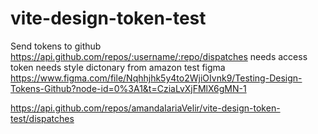 # vite-design-token-test

Send tokens to github 
https://api.github.com/repos/:username/:repo/dispatches
needs access token
needs style dictonary from amazon
test figma https://www.figma.com/file/Nqhhjhk5y4to2WjiOIvnk9/Testing-Design-Tokens-Github?node-id=0%3A1&t=CziaLvXjFMlX6gMN-1

https://api.github.com/repos/amandaIariaVelir/vite-design-token-test/dispatches